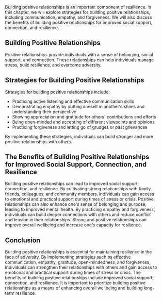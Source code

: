
Building positive relationships is an important component of resilience. In this chapter, we will explore strategies for building positive relationships, including communication, empathy, and forgiveness. We will also discuss the benefits of building positive relationships for improved social support, connection, and resilience.

Building Positive Relationships
-------------------------------

Positive relationships provide individuals with a sense of belonging, social support, and connection. These relationships can help individuals manage stress, build resilience, and overcome adversity.

Strategies for Building Positive Relationships
----------------------------------------------

Strategies for building positive relationships include:

* Practicing active listening and effective communication skills
* Demonstrating empathy by putting oneself in another's shoes and understanding their perspective
* Showing appreciation and gratitude for others' contributions and efforts
* Being open-minded and accepting of different viewpoints and opinions
* Practicing forgiveness and letting go of grudges or past grievances

By implementing these strategies, individuals can build stronger and more positive relationships with others.

The Benefits of Building Positive Relationships for Improved Social Support, Connection, and Resilience
-------------------------------------------------------------------------------------------------------

Building positive relationships can lead to improved social support, connection, and resilience. By cultivating strong relationships with family, friends, colleagues, and community members, individuals can gain access to emotional and practical support during times of stress or crisis. Positive relationships can also enhance one's sense of belonging and purpose, leading to improved mental health. By practicing empathy and forgiveness, individuals can build deeper connections with others and reduce conflict and tension in their relationships. Strong and positive relationships can improve overall wellbeing and increase one's capacity for resilience.

Conclusion
----------

Building positive relationships is essential for maintaining resilience in the face of adversity. By implementing strategies such as effective communication, empathy, gratitude, open-mindedness, and forgiveness, individuals can strengthen their relationships with others and gain access to emotional and practical support during times of stress or crisis. The benefits of building positive relationships include improved social support, connection, and resilience. It is important to prioritize building positive relationships as a means of enhancing overall wellbeing and building long-term resilience.

